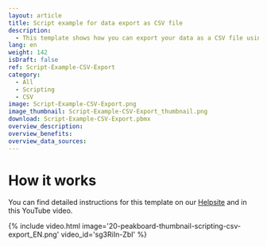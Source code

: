 ```yaml
---
layout: article
title: Script example for data export as CSV file
description: 
  - This template shows how you can export your data as a CSV file using a script.
lang: en
weight: 142
isDraft: false
ref: Script-Example-CSV-Export
category:
  - All
  - Scripting
  - CSV
image: Script-Example-CSV-Export.png
image_thumbnail: Script-Example-CSV-Export_thumbnail.png
download: Script-Example-CSV-Export.pbmx
overview_description:
overview_benefits:
overview_data_sources:
---
```



# How it works
You can find detailed instructions for this template on our [Helpsite](https://help.peakboard.com/scripting/en-variables.html) and in this YouTube video.

{% include video.html image='20-peakboard-thumbnail-scripting-csv-export_EN.png' video_id='sg3RiIn-ZbI' %}
